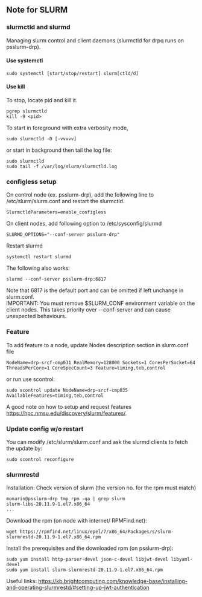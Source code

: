 ## Note for SLURM

### slurmctld and slurmd
Managing slurm control and client daemons (slurmctld for drpq runs on psslurm-drp). 
#### Use systemctl
```
sudo systemctl [start/stop/restart] slurm[ctld/d]
```
#### Use kill
To stop, locate pid and kill it.
```
pgrep slurmctld
kill -9 <pid>
```
To start in foreground with extra verbosity mode, 
```
sudo slurmctld -D [-vvvvv] 
```
or start in background then tail the log file:
```
sudo slurmctld
sudo tail -f /var/log/slurm/slurmctld.log 
```
### configless setup
On control node (ex. psslurm-drp), add the following line to /etc/slurm/slurm.conf and restart the slurmctld.
```
SlurmctldParameters=enable_configless
```
On client nodes, add following option to /etc/sysconfig/slurmd
```
SLURMD_OPTIONS="--conf-server psslurm-drp"
```
Restart slurmd
```
systemctl restart slurmd
```
The following also works:
```
slurmd --conf-server psslurm-drp:6817
```
Note that 6817 is the default port and can be omitted if left unchange in slurm.conf.  
IMPORTANT: You must remove $SLURM_CONF environment variable on the client nodes. This takes priority over --conf-server and can
cause unexpected behaviours.
### Feature
To add feature to a node, update Nodes description section in slurm.conf file 
```
NodeName=drp-srcf-cmp031 RealMemory=128000 Sockets=1 CoresPerSocket=64 ThreadsPerCore=1 CoreSpecCount=3 Feature=timing,teb,control
```
or run use scontrol:
```
sudo scontrol update NodeName=drp-srcf-cmp035 AvailableFeatures=timing,teb,control
```
A good note on how to setup and request features https://hpc.nmsu.edu/discovery/slurm/features/.
### Update config w/o restart
You can modify /etc/slurm/slurm.conf and ask the slurmd clients to fetch the update by:
```
sudo scontrol reconfigure
```
### slurmrestd
Installation:
Check version of slurm (the version no. for the rpm must match)
```
monarin@psslurm-drp tmp rpm -qa | grep slurm
slurm-libs-20.11.9-1.el7.x86_64
...
```
Download the rpm (on node with internet/ RPMFind.net):
```
wget https://rpmfind.net/linux/epel/7/x86_64/Packages/s/slurm-slurmrestd-20.11.9-1.el7.x86_64.rpm
```
Install the prerequisites and the downloaded rpm (on psslurm-drp):
```
sudo yum install http-parser-devel json-c-devel libjwt-devel libyaml-devel
sudo yum install slurm-slurmrestd-20.11.9-1.el7.x86_64.rpm
```
Useful links:
https://kb.brightcomputing.com/knowledge-base/installing-and-operating-slurmrestd/#setting-up-jwt-authentication




